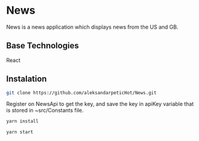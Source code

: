 # News

News is a news application which displays news from the US and GB.

## Base Technologies

React

## Instalation


```bash
git clone https://github.com/aleksandarpeticHot/News.git
```

Register on NewsApi to get the key, and save the key in apiKey variable that is stored in ~src/Constants file.

```bash
yarn install
```

```bash
yarn start
```

